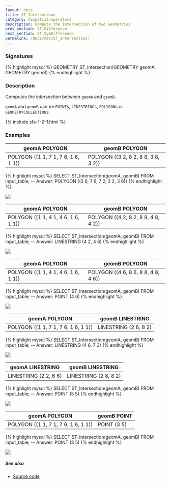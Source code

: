 ```yaml
---
layout: docs
title: ST_Intersection
category: h2spatial/operators
description: Compute the intersection of two Geometries
prev_section: ST_Difference
next_section: ST_SymDifference
permalink: /docs/dev/ST_Intersection/
---
```


### Signatures

{% highlight mysql %}
GEOMETRY ST_Intersection(GEOMETRY geomA, GEOMETRY geomB)
{% endhighlight %}

### Description

Computes the intersection between `geomA` and `geomB`.

`geomA` and `geomB` can be `POINT`s, `LINESTRING`s, `POLYGON`s or `GEOMETRYCOLLECTION`s

{% include sfs-1-2-1.html %}

### Examples

| geomA POLYGON | geomB POLYGON |
| ----|---- |
| POLYGON ((1 1, 7 1, 7 6, 1 6, 1 1)) | POLYGON ((3 2, 8 2, 8 8, 3 8, 3 2)) |

{% highlight mysql %}
SELECT ST_Intersection(geomA, geomB) FROM input_table;
-- Answer:    POLYGON ((3 6, 7 6, 7 2, 3 2, 3 6))
{% endhighlight %}

<img class="displayed" src="../ST_Intersection_1.png"/>

| geomA POLYGON | geomB POLYGON |
| ----|---- |
| POLYGON ((1 1, 4 1, 4 6, 1 6, 1 1)) | POLYGON ((4 2, 8 2, 8 8, 4 8, 4 2)) |

{% highlight mysql %}
SELECT ST_Intersection(geomA, geomB) FROM input_table;
-- Answer:    LINESTRING (4 2, 4 6)
{% endhighlight %}

<img class="displayed" src="../ST_Intersection_2.png"/>

| geomA POLYGON | geomB POLYGON |
| ----|---- |
| POLYGON ((1 1, 4 1, 4 6, 1 6, 1 1)) | POLYGON ((4 6, 8 6, 8 8, 4 8, 4 6)) |

{% highlight mysql %}
SELECT ST_Intersection(geomA, geomB) FROM input_table;
-- Answer:    POINT (4 6)
{% endhighlight %}

<img class="displayed" src="../ST_Intersection_6.png"/>

| geomA POLYGON | geomB LINESTRING |
| ----|---- |
| POLYGON ((1 1, 7 1, 7 6, 1 6, 1 1)) | LINESTRING (2 8, 8 2) |

{% highlight mysql %}
SELECT ST_Intersection(geomA, geomB) FROM input_table;
-- Answer:    LINESTRING (4 6, 7 3)
{% endhighlight %}

<img class="displayed" src="../ST_Intersection_3.png"/>

| geomA LINESTRING | geomB LINESTRING |
| ----|---- |
| LINESTRING (2 2, 6 6) | LINESTRING (2 8, 8 2) |

{% highlight mysql %}
SELECT ST_Intersection(geomA, geomB) FROM input_table;
-- Answer:    POINT (5 5)
{% endhighlight %}

<img class="displayed" src="../ST_Intersection_4.png"/>

| geomA POLYGON | geomB POINT |
| ----|---- |
| POLYGON ((1 1, 7 1, 7 6, 1 6, 1 1)) | POINT (3 5) |

{% highlight mysql %}
SELECT ST_Intersection(geomA, geomB) FROM input_table;
-- Answer:    POINT (3 5)
{% endhighlight %}

<img class="displayed" src="../ST_Intersection_5.png"/>

##### See also

* <a href="https://github.com/irstv/H2GIS/blob/master/h2spatial/src/main/java/org/h2gis/h2spatial/internal/function/spatial/operators/ST_Intersection.java" target="_blank">Source code</a>
